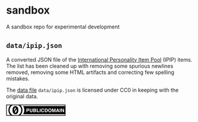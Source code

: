 sandbox
===

A sandbox repo for experimental development

`data/ipip.json`
---

A converted JSON file of the [International Personality Item Pool](https://ipip.ori.org/) (IPIP) items.
The list has been cleaned up with removing some spurious newlines removed, removing some HTML artifacts
and correcting few spelling mistakes.

The [data file](data/ipip.json) `data/ipip.json` is licensed under CC0 in keeping with the original data.

![cc0](img/cc-zero.svg)
